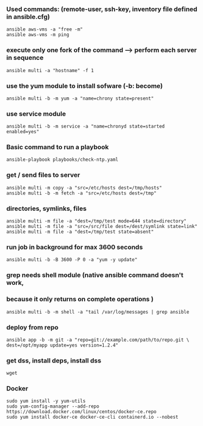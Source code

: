 ### Used commands: (remote-user, ssh-key, inventory file defined in ansible.cfg)
    ansible aws-vms -a "free -m"
    ansible aws-vms -m ping

### execute only one fork of the command --> perform each server in sequence
    ansible multi -a "hostname" -f 1

### use the yum module to install sofware (-b: become)
    ansible multi -b -m yum -a "name=chrony state=present"

### use service module 
    ansible multi -b -m service -a "name=chronyd state=started enabled=yes" 

### Basic command to run a playbook 
    ansible-playbook playbooks/check-ntp.yaml

### get / send files to server
    ansible multi -m copy -a "src=/etc/hosts dest=/tmp/hosts"
    ansible multi -b -m fetch -a "src=/etc/hosts dest=/tmp"

### directories, symlinks, files
    ansible multi -m file -a "dest=/tmp/test mode=644 state=directory"
    ansible multi -m file -a "src=/src/file dest=/dest/symlink state=link"
    ansible multi -m file -a "dest=/tmp/test state=absent"

### run job in background for max 3600 seconds
    ansible multi -b -B 3600 -P 0 -a "yum -y update"

### grep needs shell module (native ansible command doesn't work, 
### because it only returns on complete operations )
    ansible multi -b -m shell -a "tail /var/log/messages | grep ansible

### deploy from repo
    ansible app -b -m git -a "repo=git://example.com/path/to/repo.git \
    dest=/opt/myapp update=yes version=1.2.4"

### get dss, install deps, install dss
    wget

### Docker
    sudo yum install -y yum-utils
    sudo yum-config-manager --add-repo https://download.docker.com/linux/centos/docker-ce.repo
    sudo yum install docker-ce docker-ce-cli containerd.io --nobest
